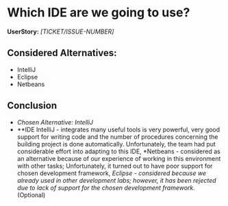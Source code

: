 # Which IDE are we going to use?
**UserStory:** *[TICKET/ISSUE-NUMBER]*

## Considered Alternatives:
* IntelliJ
* Eclipse
* Netbeans

## Conclusion
* *Chosen Alternative: IntelliJ*
* **IDE IntelliJ - integrates many useful tools is very powerful, very good support for writing code and the number of procedures concerning the building project is done automatically. Unfortunately, the team had put considerable effort into adapting to this IDE, *Netbeans - considered as an alternative because of our experience of working in this environment with other tasks;  Unfortunately, it turned out to have poor support for chosen development framework, *Eclipse - considered because we already used in other development labs; however, it has been rejected due to lack of support for the chosen development framework.* (Optional)